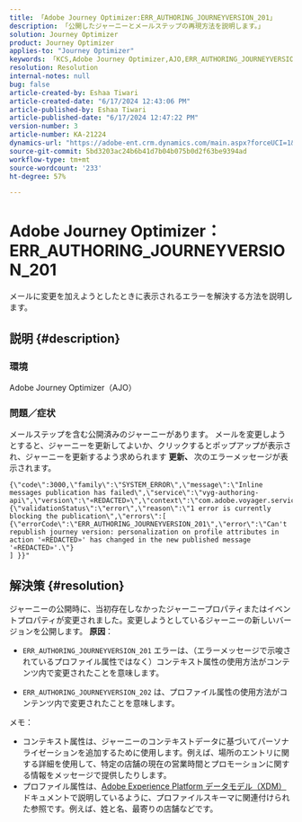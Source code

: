 ```yaml
---
title: 「Adobe Journey Optimizer:ERR_AUTHORING_JOURNEYVERSION_201」
description: 「公開したジャーニーとメールステップの再現方法を説明します。」
solution: Journey Optimizer
product: Journey Optimizer
applies-to: "Journey Optimizer"
keywords: 「KCS,Adobe Journey Optimizer,AJO,ERR_AUTHORING_JOURNEYVERSION_201，ジャーニーが公開されていません」
resolution: Resolution
internal-notes: null
bug: false
article-created-by: Eshaa Tiwari
article-created-date: "6/17/2024 12:43:06 PM"
article-published-by: Eshaa Tiwari
article-published-date: "6/17/2024 12:47:22 PM"
version-number: 3
article-number: KA-21224
dynamics-url: "https://adobe-ent.crm.dynamics.com/main.aspx?forceUCI=1&pagetype=entityrecord&etn=knowledgearticle&id=1e8fe522-a72c-ef11-840a-6045bd029b18"
source-git-commit: 5bd3203ac24b6b41d7b04b075b0d2f63be9394ad
workflow-type: tm+mt
source-wordcount: '233'
ht-degree: 57%

---
```


# Adobe Journey Optimizer：ERR_AUTHORING_JOURNEYVERSION_201


メールに変更を加えようとしたときに表示されるエラーを解決する方法を説明します。

## 説明 {#description}


### <b>環境</b>

Adobe Journey Optimizer（AJO）

### <b>問題／症状</b>

メールステップを含む公開済みのジャーニーがあります。 メールを変更しようとすると、ジャーニーを更新してよいか、クリックするとポップアップが表示され、ジャーニーを更新するよう求められます <b>更新、 </b>次のエラーメッセージが表示されます。


```
{\"code\":3000,\"family\":\"SYSTEM_ERROR\",\"message\":\"Inline messages publication has failed\",\"service\":\"vyg-authoring-api\",\"version\":\"«REDACTED»\",\"context\":\"com.adobe.voyager.service.authoring.restapis.v1_0.JourneyVersionsService:1864\",\"uid\":\"«REDACTED»\",\"extraInfo\":{\"validationStatus\":\"error\",\"reason\":\"1 error is currently blocking the publication\",\"errors\":[ 
{\"errorCode\":\"ERR_AUTHORING_JOURNEYVERSION_201\",\"error\":\"Can't republish journey version: personalization on profile attributes in action '«REDACTED»' has changed in the new published message '«REDACTED»'.\"}
] }}"
```



## 解決策 {#resolution}


ジャーニーの公開時に、当初存在しなかったジャーニープロパティまたはイベントプロパティが変更されました。変更しようとしているジャーニーの新しいバージョンを公開します。
<b>原因</b>：
- `ERR_AUTHORING_JOURNEYVERSION_201` エラーは、（エラーメッセージで示唆されているプロファイル属性ではなく）コンテキスト属性の使用方法がコンテンツ内で変更されたことを意味します。


- `ERR_AUTHORING_JOURNEYVERSION_202` は、プロファイル属性の使用方法がコンテンツ内で変更されたことを意味します。


メモ：

- コンテキスト属性は、ジャーニーのコンテキストデータに基づいてパーソナライゼーションを追加するために使用します。例えば、場所のエントリに関する詳細を使用して、特定の店舗の現在の営業時間とプロモーションに関する情報をメッセージで提供したりします。
- プロファイル属性は、[Adobe Experience Platform データモデル（XDM）](https://experienceleague.adobe.com/docs/experience-platform/xdm/home.html?lang=ja)ドキュメントで説明しているように、プロファイルスキーマに関連付けられた参照です。例えば、姓と名、最寄りの店舗などです。

